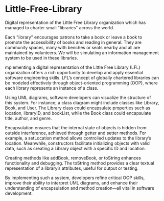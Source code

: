 # Little-Free-Library
Digital representation of the Little Free Library organization which has managed to charter small "libraries" across the world.

 Each "library" encourages patrons to take a book or leave a book to promote the accessibility of books and reading in general. They are community spaces, many with benches or seats nearby and all are maintained by volunteers. We will be simulating an information management system to be used in these libraries.

 mplementing a digital representation of the Little Free Library (LFL) organization offers a rich opportunity to develop and apply essential software engineering skills. LFL’s concept of globally chartered libraries can be modeled effectively through object-oriented programming (OOP), where each library represents an instance of a class.

Using UML diagrams, software developers can visualize the structure of this system. For instance, a class diagram might include classes like Library, Book, and User. The Library class could encapsulate properties such as location, libraryID, and bookList, while the Book class could encapsulate title, author, and genre.

Encapsulation ensures that the internal state of objects is hidden from outside interference, achieved through getter and setter methods. For example, a setLocation method allows controlled updates to the library’s location. Meanwhile, constructors facilitate initializing objects with valid data, such as creating a Library object with a specific ID and location.

Creating methods like addBook, removeBook, or toString enhances functionality and debugging. The toString method provides a clear textual representation of a library’s attributes, useful for output or testing.

By implementing such a system, developers refine critical OOP skills, improve their ability to interpret UML diagrams, and enhance their understanding of encapsulation and method creation—all vital in software development.
